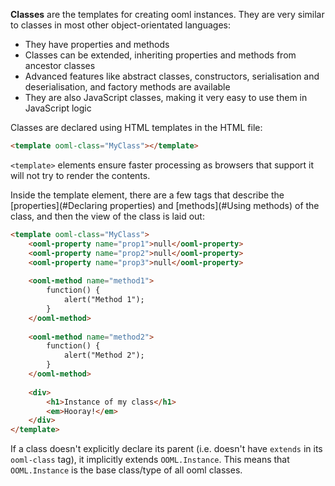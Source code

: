 **Classes** are the templates for creating ooml instances. They are very similar to classes in most other object-orientated languages:

- They have properties and methods
- Classes can be extended, inheriting properties and methods from ancestor classes
- Advanced features like abstract classes, constructors, serialisation and deserialisation, and factory methods are available
- They are also JavaScript classes, making it very easy to use them in JavaScript logic

Classes are declared using HTML templates in the HTML file:

```html
<template ooml-class="MyClass"></template>
```

`<template>` elements ensure faster processing as browsers that support it will not try to render the contents.

Inside the template element, there are a few tags that describe the [properties](#Declaring properties) and [methods](#Using methods) of the class, and then the view of the class is laid out:

```html
<template ooml-class="MyClass">
    <ooml-property name="prop1">null</ooml-property>
    <ooml-property name="prop2">null</ooml-property>
    <ooml-property name="prop3">null</ooml-property>
    
    <ooml-method name="method1">
        function() {
            alert("Method 1");
        }
    </ooml-method>
    
    <ooml-method name="method2">
        function() {
            alert("Method 2");
        }
    </ooml-method>
    
    <div>
        <h1>Instance of my class</h1>
        <em>Hooray!</em>
    </div>
</template>
```

If a class doesn't explicitly declare its parent (i.e. doesn't have `extends` in its `ooml-class` tag), it implicitly extends `OOML.Instance`. This means that `OOML.Instance` is the base class/type of all ooml classes.
